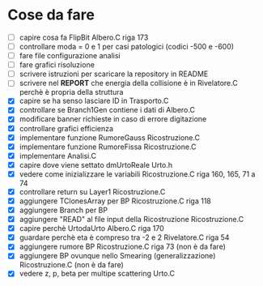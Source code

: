# Cose da fare
- [ ] capire cosa fa FlipBit                                        Albero.C                riga 173
- [ ] controllare moda = 0 e 1 per casi patologici (codici -500 e -600)
- [ ] fare file configurazione analisi
- [ ] fare grafici risoluzione
- [ ] scrivere istruzioni per scaricare la repository in README
- [ ] scrivere nel **REPORT** che energia della collisione è in Rivelatore.C perchè è propria della struttura
- [x] capire se ha senso lasciare ID in Trasporto.C 
- [x] controllare se Branch1Gen contiene i dati di Albero.C
- [x] modificare banner richieste in caso di errore digitazione
- [x] controllare grafici efficienza
- [x] implementare funzione RumoreGauss                             Ricostruzione.C
- [x] implementare funzione RumoreFissa                             Ricostruzione.C
- [x] implementare Analisi.C    
- [x] capire dove viene settato dmUrtoReale                         Urto.h
- [x] vedere come inizializzare le variabili                        Ricostruzione.C      riga 160, 165, 71 a 74
- [x] controllare return su Layer1                                  Ricostruzione.C
- [x] aggiungere TClonesArray per BP                                Ricostruzione.C         riga 118
- [x] aggiungere Branch per BP
- [x] aggiungere "READ" al file input della Ricostruzione           Ricostruzione.C
- [x] capire perchè UrtodaUrto                                      Albero.C                riga 170
- [x] guardare perchè eta è compreso tra -2 e 2                     Rivelatore.C            riga 54
- [x] aggiungere rumore BP                                          Ricostruzione.C         riga 73 (non è da fare)
- [x] aggiungere BP ovunque nello Smearing (generalizzazione)       Ricostruzione.C            (non è da fare)
- [x] vedere z, p, beta per multipe scattering                      Urto.C